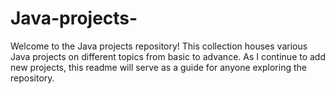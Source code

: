 # Java-projects-
Welcome to the Java projects repository! This collection houses various Java projects on different topics from basic to advance. As I continue to add new projects, this readme will serve as a guide for anyone exploring the repository.
